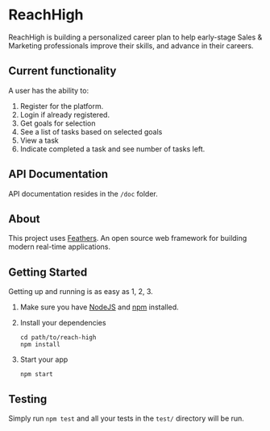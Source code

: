 # ReachHigh

ReachHigh is building a personalized career plan to help early-stage Sales & Marketing professionals improve their skills, and advance in their careers.

## Current functionality

A user has the ability to:

1. Register for the platform.
1. Login if already registered.
2. Get goals for selection
3. See a list of tasks based on selected goals
4. View a task
5. Indicate completed a task and see number of tasks left.

> 

## API Documentation

API documentation resides in the `/doc` folder.

## About

This project uses [Feathers](http://feathersjs.com). An open source web framework for building modern real-time applications.

## Getting Started

Getting up and running is as easy as 1, 2, 3.

1. Make sure you have [NodeJS](https://nodejs.org/) and [npm](https://www.npmjs.com/) installed.
2. Install your dependencies

    ```
    cd path/to/reach-high
    npm install
    ```

3. Start your app

    ```
    npm start
    ```

## Testing

Simply run `npm test` and all your tests in the `test/` directory will be run.

